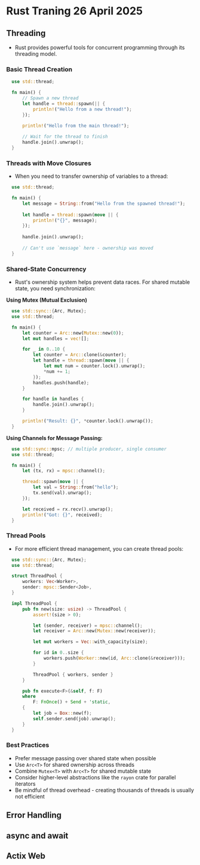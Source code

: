 # Rust Traning 26 April 2025

## Threading

- Rust provides powerful tools for concurrent programming through its threading model.

### Basic Thread Creation

```rust
  use std::thread;

  fn main() {
      // Spawn a new thread
      let handle = thread::spawn(|| {
          println!("Hello from a new thread!");
      });

      println!("Hello from the main thread!");
      
      // Wait for the thread to finish
      handle.join().unwrap();
  }
```

### Threads with Move Closures

- When you need to transfer ownership of variables to a thread:

```rust
  use std::thread;

  fn main() {
      let message = String::from("Hello from the spawned thread!");
      
      let handle = thread::spawn(move || {
          println!("{}", message);
      });
      
      handle.join().unwrap();
      
      // Can't use `message` here - ownership was moved
  }
```

### Shared-State Concurrency

- Rust's ownership system helps prevent data races. For shared mutable state, you need synchronization:
  
**Using Mutex (Mutual Exclusion)**

```rust
  use std::sync::{Arc, Mutex};
  use std::thread;

  fn main() {
      let counter = Arc::new(Mutex::new(0));
      let mut handles = vec![];

      for _ in 0..10 {
          let counter = Arc::clone(&counter);
          let handle = thread::spawn(move || {
              let mut num = counter.lock().unwrap();
              *num += 1;
          });
          handles.push(handle);
      }

      for handle in handles {
          handle.join().unwrap();
      }

      println!("Result: {}", *counter.lock().unwrap());
  }
```

**Using Channels for Message Passing:**

```rust
  use std::sync::mpsc; // multiple producer, single consumer
  use std::thread;

  fn main() {
      let (tx, rx) = mpsc::channel();

      thread::spawn(move || {
          let val = String::from("hello");
          tx.send(val).unwrap();
      });

      let received = rx.recv().unwrap();
      println!("Got: {}", received);
  }
```

### Thread Pools

- For more efficient thread management, you can create thread pools:

```rust
  use std::sync::{Arc, Mutex};
  use std::thread;

  struct ThreadPool {
      workers: Vec<Worker>,
      sender: mpsc::Sender<Job>,
  }

  impl ThreadPool {
      pub fn new(size: usize) -> ThreadPool {
          assert!(size > 0);

          let (sender, receiver) = mpsc::channel();
          let receiver = Arc::new(Mutex::new(receiver));

          let mut workers = Vec::with_capacity(size);

          for id in 0..size {
              workers.push(Worker::new(id, Arc::clone(&receiver)));
          }

          ThreadPool { workers, sender }
      }

      pub fn execute<F>(&self, f: F)
      where
          F: FnOnce() + Send + 'static,
      {
          let job = Box::new(f);
          self.sender.send(job).unwrap();
      }
  }
```

### Best Practices

- Prefer message passing over shared state when possible
- Use `Arc<T>` for shared ownership across threads
- Combine `Mutex<T>` with `Arc<T>` for shared mutable state
- Consider higher-level abstractions like the `rayon` crate for parallel iterators
- Be mindful of thread overhead - creating thousands of threads is usually not efficient
  
## Error Handling

## async and await

## Actix Web
